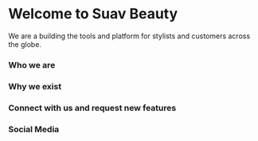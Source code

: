# Welcome to Suav Beauty
We are a building the tools and platform for stylists and customers across the globe. 

### Who we are

### Why we exist

### Connect with us and request new features

### Social Media
